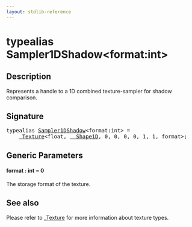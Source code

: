 ```yaml
---
layout: stdlib-reference
---
```


# typealias Sampler1DShadow\<format:int\>

## Description

Represents a handle to a 1D combined texture-sampler for shadow comparison.

## Signature

<pre>
<span class='code_keyword'>typealias</span> <a href="sampler1dshadow-089.md" class="code_type">Sampler1DShadow</a>&lt;format:<span class="code_keyword">int</span>&gt; = 
    <a href="0texture-01/index.md" class="code_type">_Texture</a>&lt;<span class="code_keyword">float</span>, <a href="0_shape1d-028/index.md" class="code_type">__Shape1D</a>, 0, 0, 0, 0, 1, 1, format&gt;;
</pre>

## Generic Parameters

####  <a id="decl-format"></a>format  : int = 0
The storage format of the texture.


## See also

Please refer to <span class='code'><a href="0texture-01/index.md" class="code_type">_Texture</a></span> for more information about texture types.



<script>
// Fix .md links to .html when on ReadTheDocs
if (window.location.hostname.includes('readthedocs') || 
    window.location.hostname.includes('rtfd.io')) {
  document.addEventListener('DOMContentLoaded', function() {
    const links = document.querySelectorAll('a');
    links.forEach(link => {
      if (link.getAttribute('href') && link.getAttribute('href').endsWith('.md')) {
        link.href = link.href.replace(/\.md($|#|\?)/, '.html$1');
      }
    });
  });
}
</script>
